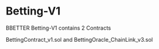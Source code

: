 # Betting-V1

BBETTER Betting-V1 contains 2 Contracts

BettingContract_v1.sol and BettingOracle_ChainLink_v3.sol
